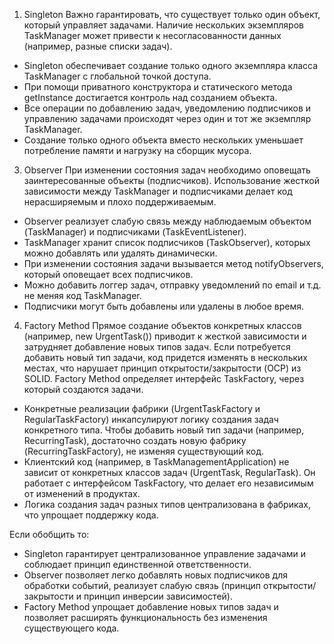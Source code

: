 1. Singleton
Важно гарантировать, что существует только один объект, который управляет задачами.
Наличие нескольких экземпляров TaskManager может привести к несогласованности данных (например, разные списки задач).
- Singleton обеспечивает создание только одного экземпляра класса TaskManager с глобальной точкой доступа.
- При помощи приватного конструктора и статического метода getInstance достигается контроль над созданием объекта.
- Все операции по добавлению задач, уведомлению подписчиков и управлению задачами происходят через один и тот же экземпляр TaskManager.
- Создание только одного объекта вместо нескольких уменьшает потребление памяти и нагрузку на сборщик мусора.

3. Observer
При изменении состояния задач необходимо оповещать заинтересованные объекты (подписчиков).
Использование жесткой зависимости между TaskManager и подписчиками делает код нерасширяемым и плохо поддерживаемым.
- Observer реализует слабую связь между наблюдаемым объектом (TaskManager) и подписчиками (TaskEventListener).
- TaskManager хранит список подписчиков (TaskObserver), которых можно добавлять или удалять динамически.
- При изменении состояния задачи вызывается метод notifyObservers, который оповещает всех подписчиков.
- Можно добавить логгер задач, отправку уведомлений по email и т.д. не меняя код TaskManager.
- Подписчики могут быть добавлены или удалены в любое время.

4. Factory Method
Прямое создание объектов конкретных классов (например, new UrgentTask()) приводит к жесткой зависимости и затрудняет добавление новых типов задач.
Если потребуется добавить новый тип задачи, код придется изменять в нескольких местах, что нарушает принцип открытости/закрытости (OCP) из SOLID.
Factory Method определяет интерфейс TaskFactory, через который создаются задачи.
- Конкретные реализации фабрики (UrgentTaskFactory и RegularTaskFactory) инкапсулируют логику создания задач конкретного типа.
Чтобы добавить новый тип задачи (например, RecurringTask), достаточно создать новую фабрику (RecurringTaskFactory), не изменяя существующий код.
- Клиентский код (например, в TaskManagementApplication) не зависит от конкретных классов задач (UrgentTask, RegularTask).
Он работает с интерфейсом TaskFactory, что делает его независимым от изменений в продуктах.
- Логика создания задач разных типов централизована в фабриках, что упрощает поддержку кода.
  
Если обобщить то:
+ Singleton гарантирует централизованное управление задачами и соблюдает принцип единственной ответственности.
+ Observer позволяет легко добавлять новых подписчиков для обработки событий, реализует слабую связь (принцип открытости/закрытости и принцип инверсии зависимостей).
+ Factory Method упрощает добавление новых типов задач и позволяет расширять функциональность без изменения существующего кода.
